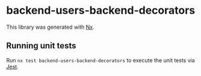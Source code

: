 # backend-users-backend-decorators

This library was generated with [Nx](https://nx.dev).

## Running unit tests

Run `nx test backend-users-backend-decorators` to execute the unit tests via [Jest](https://jestjs.io).
